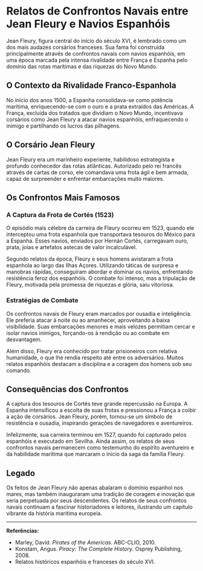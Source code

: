 # Relatos de Confrontos Navais entre Jean Fleury e Navios Espanhóis

Jean Fleury, figura central do início do século XVI, é lembrado como um dos mais audazes corsários franceses. Sua fama foi construída principalmente através de confrontos navais com navios espanhóis, em uma época marcada pela intensa rivalidade entre França e Espanha pelo domínio das rotas marítimas e das riquezas do Novo Mundo.

## O Contexto da Rivalidade Franco-Espanhola

No início dos anos 1500, a Espanha consolidava-se como potência marítima, enriquecendo-se com o ouro e a prata extraídos das Américas. A França, excluída dos tratados que dividiam o Novo Mundo, incentivava corsários como Jean Fleury a atacar navios espanhóis, enfraquecendo o inimigo e partilhando os lucros das pilhagens.

## O Corsário Jean Fleury

Jean Fleury era um marinheiro experiente, habilidoso estrategista e profundo conhecedor das rotas atlânticas. Autorizado pelo rei francês através de cartas de corso, ele comandava uma frota ágil e bem armada, capaz de surpreender e enfrentar embarcações muito maiores.

## Os Confrontos Mais Famosos

### A Captura da Frota de Cortés (1523)

O episódio mais célebre da carreira de Fleury ocorreu em 1523, quando ele interceptou uma frota espanhola que transportava tesouros do México para a Espanha. Esses navios, enviados por Hernán Cortés, carregavam ouro, prata, joias e artefatos astecas de valor incalculável.

Segundo relatos da época, Fleury e seus homens avistaram a frota espanhola ao largo das Ilhas Açores. Utilizando táticas de surpresa e manobras rápidas, conseguiram abordar e dominar os navios, enfrentando resistência feroz dos espanhóis. O combate foi intenso, mas a tripulação de Fleury, motivada pela promessa de riquezas e glória, saiu vitoriosa.

### Estratégias de Combate

Os confrontos navais de Fleury eram marcados por ousadia e inteligência. Ele preferia atacar à noite ou ao amanhecer, aproveitando a baixa visibilidade. Suas embarcações menores e mais velozes permitiam cercar e isolar navios inimigos, forçando-os à rendição ou ao combate em desvantagem.

Além disso, Fleury era conhecido por tratar prisioneiros com relativa humanidade, o que lhe rendia respeito até entre os adversários. Muitos relatos espanhóis destacam a disciplina e a coragem dos homens sob seu comando.

## Consequências dos Confrontos

A captura dos tesouros de Cortés teve grande repercussão na Europa. A Espanha intensificou a escolta de suas frotas e pressionou a França a coibir a ação de corsários. Jean Fleury, porém, tornou-se um símbolo de resistência e ousadia, inspirando gerações de navegadores e aventureiros.

Infelizmente, sua carreira terminou em 1527, quando foi capturado pelos espanhóis e executado em Sevilha. Ainda assim, os relatos de seus confrontos navais permanecem como testemunho do espírito aventureiro e da habilidade marítima que marcaram o início da saga da família Fleury.

## Legado

Os feitos de Jean Fleury não apenas abalaram o domínio espanhol nos mares, mas também inauguraram uma tradição de coragem e inovação que seria perpetuada por seus descendentes. Os relatos de seus confrontos navais continuam a fascinar historiadores e leitores, ilustrando um capítulo vibrante da história marítima europeia.

---

**Referências:**
- Marley, David. *Pirates of the Americas*. ABC-CLIO, 2010.
- Konstam, Angus. *Piracy: The Complete History*. Osprey Publishing, 2008.
- Relatos históricos espanhóis e franceses do século XVI.